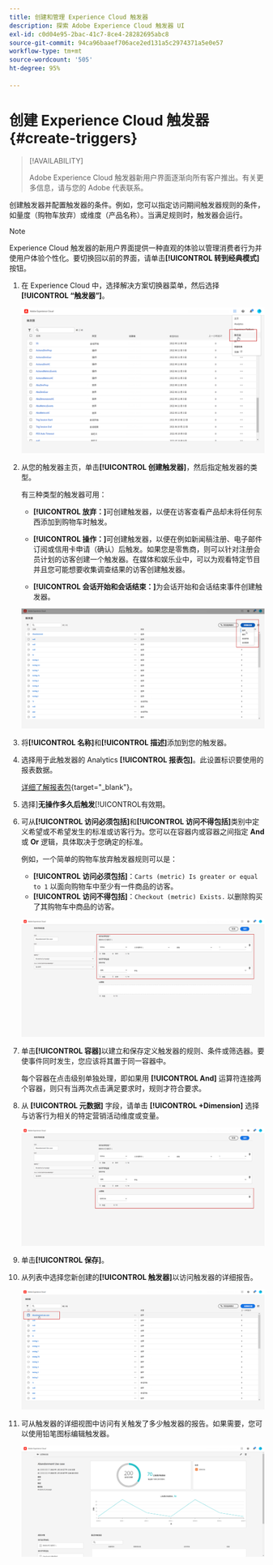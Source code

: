 ```yaml
---
title: 创建和管理 Experience Cloud 触发器
description: 探索 Adobe Experience Cloud 触发器 UI
exl-id: c0d04e95-2bac-41c7-8ce4-28282695abc8
source-git-commit: 94ca96baaef706ace2ed131a5c2974371a5e0e57
workflow-type: tm+mt
source-wordcount: '505'
ht-degree: 95%

---
```


# 创建 Experience Cloud 触发器 {#create-triggers}

>[!AVAILABILITY]
>
>Adobe Experience Cloud 触发器新用户界面逐渐向所有客户推出。有关更多信息，请与您的 Adobe 代表联系。

创建触发器并配置触发器的条件。例如，您可以指定访问期间触发器规则的条件，如量度（购物车放弃）或维度（产品名称）。当满足规则时，触发器会运行。

>[!NOTE]
>
> Experience Cloud 触发器的新用户界面提供一种直观的体验以管理消费者行为并使用户体验个性化。要切换回以前的界面，请单击&#x200B;**[!UICONTROL 转到经典模式]**&#x200B;按钮。

1. 在 Experience Cloud 中，选择解决方案切换器菜单，然后选择&#x200B;**[!UICONTROL “触发器”]**。

   ![](assets/triggers_7.png)

1. 从您的触发器主页，单击&#x200B;**[!UICONTROL 创建触发器]**，然后指定触发器的类型。

   有三种类型的触发器可用：

   * **[!UICONTROL 放弃：]**&#x200B;可创建触发器，以便在访客查看产品却未将任何东西添加到购物车时触发。

   * **[!UICONTROL 操作：]**&#x200B;可创建触发器，以便在例如新闻稿注册、电子邮件订阅或信用卡申请（确认）后触发。如果您是零售商，则可以针对注册会员计划的访客创建一个触发器。在媒体和娱乐业中，可以为观看特定节目并且您可能想要收集调查结果的访客创建触发器。

   * **[!UICONTROL 会话开始和会话结束：]**&#x200B;为会话开始和会话结束事件创建触发器。

   ![](assets/triggers_1.png)

1. 将&#x200B;**[!UICONTROL 名称]**&#x200B;和&#x200B;**[!UICONTROL 描述]**&#x200B;添加到您的触发器。

1. 选择用于此触发器的 Analytics **[!UICONTROL 报表包]**。此设置标识要使用的报表数据。

   [详细了解报表包](https://experienceleague.adobe.com/docs/analytics/admin/admin-tools/manage-report-suites/c-new-report-suite/t-create-a-report-suite.html){target="_blank"}。

1. 选择&#x200B;]**无操作多久后触发**[!UICONTROL &#x200B;有效期。

1. 可从&#x200B;**[!UICONTROL 访问必须包括]**&#x200B;和&#x200B;**[!UICONTROL 访问不得包括]**&#x200B;类别中定义希望或不希望发生的标准或访客行为。您可以在容器内或容器之间指定 **And** 或 **Or** 逻辑，具体取决于您确定的标准。

   例如，一个简单的购物车放弃触发器规则可以是：

   * **[!UICONTROL 访问必须包括]**：`Carts (metric) Is greater or equal to 1` 以面向购物车中至少有一件商品的访客。
   * **[!UICONTROL 访问不得包括]**：`Checkout (metric) Exists.` 以删除购买了其购物车中商品的访客。

   ![](assets/triggers_2.png)

1. 单击&#x200B;**[!UICONTROL 容器]**&#x200B;以建立和保存定义触发器的规则、条件或筛选器。要使事件同时发生，您应该将其置于同一容器中。

   每个容器在点击级别单独处理，即如果用 **[!UICONTROL And]** 运算符连接两个容器，则只有当两次点击满足要求时，规则才符合要求。

1. 从 **[!UICONTROL 元数据]** 字段，请单击 **[!UICONTROL +Dimension]** 选择与访客行为相关的特定营销活动维度或变量。

   ![](assets/triggers_3.png)

1. 单击&#x200B;**[!UICONTROL 保存]**。

1. 从列表中选择您新创建的&#x200B;**[!UICONTROL 触发器]**&#x200B;以访问触发器的详细报告。

   ![](assets/triggers_4.png)

1. 可从触发器的详细视图中访问有关触发了多少触发器的报告。如果需要，您可以使用铅笔图标编辑触发器。

   ![](assets/triggers_5.png)
